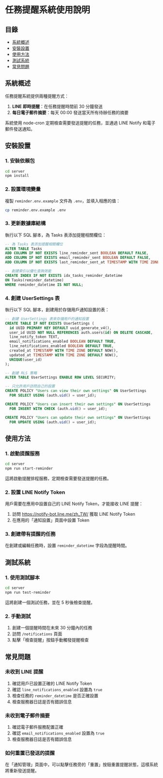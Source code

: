# 任務提醒系統使用說明

## 目錄
- [系統概述](#系統概述)
- [安裝設置](#安裝設置)
- [使用方法](#使用方法)
- [測試系統](#測試系統)
- [常見問題](#常見問題)

## 系統概述

任務提醒系統提供兩種提醒方式：
1. **LINE 即時提醒**：在任務提醒時間前 30 分鐘發送
2. **每日電子郵件摘要**：每天 00:00 發送當天所有待辦任務的摘要

系統使用 node-cron 定期檢查需要發送提醒的任務，並通過 LINE Notify 和電子郵件發送通知。

## 安裝設置

### 1. 安裝依賴包

```bash
cd server
npm install
```

### 2. 設置環境變量

複製 `reminder.env.example` 文件為 `.env`，並填入相應的值：

```bash
cp reminder.env.example .env
```

### 3. 更新數據庫結構

執行以下 SQL 腳本，為 Tasks 表添加提醒相關欄位：

```sql
-- 為 Tasks 表添加提醒相關欄位
ALTER TABLE Tasks 
ADD COLUMN IF NOT EXISTS line_reminder_sent BOOLEAN DEFAULT FALSE,
ADD COLUMN IF NOT EXISTS email_reminder_sent BOOLEAN DEFAULT FALSE,
ADD COLUMN IF NOT EXISTS last_reminder_sent_at TIMESTAMP WITH TIME ZONE;

-- 創建索引以優化查詢效能
CREATE INDEX IF NOT EXISTS idx_tasks_reminder_datetime 
ON Tasks(reminder_datetime) 
WHERE reminder_datetime IS NOT NULL;
```

### 4. 創建 UserSettings 表

執行以下 SQL 腳本，創建用於存儲用戶通知設置的表：

```sql
-- 創建 UserSettings 表來存儲用戶的通知設置
CREATE TABLE IF NOT EXISTS UserSettings (
  id UUID PRIMARY KEY DEFAULT uuid_generate_v4(),
  user_id UUID NOT NULL REFERENCES auth.users(id) ON DELETE CASCADE,
  line_notify_token TEXT,
  email_notifications_enabled BOOLEAN DEFAULT TRUE,
  line_notifications_enabled BOOLEAN DEFAULT TRUE,
  created_at TIMESTAMP WITH TIME ZONE DEFAULT NOW(),
  updated_at TIMESTAMP WITH TIME ZONE DEFAULT NOW(),
  UNIQUE(user_id)
);

-- 創建 RLS 策略
ALTER TABLE UserSettings ENABLE ROW LEVEL SECURITY;

-- 只允許用戶訪問自己的設置
CREATE POLICY "Users can view their own settings" ON UserSettings
  FOR SELECT USING (auth.uid() = user_id);

CREATE POLICY "Users can insert their own settings" ON UserSettings
  FOR INSERT WITH CHECK (auth.uid() = user_id);

CREATE POLICY "Users can update their own settings" ON UserSettings
  FOR UPDATE USING (auth.uid() = user_id);
```

## 使用方法

### 1. 啟動提醒服務

```bash
cd server
npm run start-reminder
```

這將啟動提醒排程服務，定期檢查需要發送提醒的任務。

### 2. 設置 LINE Notify Token

用戶需要在應用中設置自己的 LINE Notify Token，才能接收 LINE 提醒：

1. 訪問 https://notify-bot.line.me/zh_TW/ 獲取 LINE Notify Token
2. 在應用的「通知設置」頁面中設置 Token

### 3. 創建帶有提醒的任務

在創建或編輯任務時，設置 `reminder_datetime` 字段為提醒時間。

## 測試系統

### 1. 使用測試腳本

```bash
cd server
npm run test-reminder
```

這將創建一個測試任務，並在 5 秒後檢查提醒。

### 2. 手動測試

1. 創建一個提醒時間在未來 30 分鐘內的任務
2. 訪問 `/notifications` 頁面
3. 點擊「檢查提醒」按鈕手動觸發提醒檢查

## 常見問題

### 未收到 LINE 提醒

1. 確認用戶已設置正確的 LINE Notify Token
2. 確認 `line_notifications_enabled` 設置為 `true`
3. 檢查任務的 `reminder_datetime` 是否正確設置
4. 檢查服務器日誌是否有錯誤信息

### 未收到電子郵件摘要

1. 確認電子郵件服務配置正確
2. 確認 `email_notifications_enabled` 設置為 `true`
3. 檢查服務器日誌是否有錯誤信息

### 如何重置已發送的提醒

在「通知管理」頁面中，可以點擊任務旁的「重置」按鈕重置提醒狀態，這樣系統將重新發送提醒。
